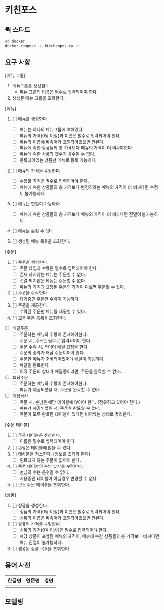 # 키친포스

## 퀵 스타트

```sh
cd docker
docker compose -p kitchenpos up -d
```

## 요구 사항
[메뉴 그룹]

1. 메뉴그룹을 생성한다
    - 메뉴 그룹의 이름은 필수로 입력되어야 한다.
2. 생성된 메뉴 그룹을 조회한다.

[메뉴]

1. [ ] 메뉴를 생성한다.
    - [ ] 메뉴는 하나의 메뉴그룹에 속해있다.
    - [ ] 메뉴의 가격(0원 이상)과 이름은 필수로 입력되어야 한다.
    - [ ] 메뉴의 이름에 비속어가 포함되어있으면 안된다.
    - [ ] 메뉴에 속한 상품들의 총 가격보다 메뉴의 가격이 더 비싸야한다.
    - [ ] 메뉴에 속한 상품의 갯수가 음수일 수 없다.
    - [ ] 등록되어있는 상품만 메뉴로 등록 가능하다.

2. [ ] 메뉴의 가격을 수정한다.
    - [ ] 수정할 가격은 필수로 입력되어야 한다.
    - [ ] 메뉴에 속한 상품들의 총 가격보다 변경하려는 메뉴의 가격이 더 비싸다면 수정이 불가능하다

3. [ ] 메뉴는 진열이 가능하다.
    - [ ] 메뉴에 속한 상품들의 총 가격보다 메뉴의 가격이 더 비싸다면 진열이 불가능하다.

4. [ ] 메뉴는 숨길 수 있다.

5. [ ] 생성된 메뉴 목록을 조회한다.

[주문]
1. [ ] 주문을 생성한다.
    - [ ] 주문 타입과 수량은 필수로 입력되어야 한다.
    - [ ] 존재 하지않는 메뉴는 주문할 수 없다.
    - [ ] 진열 되지않은 메뉴는 주문할 수 없다.
    - [ ] 메뉴의 가격과 요청된 주문의 가격이 다르면 주문할 수 없다.
2. [ ] 주문을 수락한다.
    - [ ] 대기중인 주문만 수락이 가능하다.
3. [ ] 주문을 제공한다.
    - [ ] 수락된 주문만 메뉴를 제공할 수 있다.
4. [ ] 모든 주문 목록을 조회한다.
- [ ] 배달주문
  - [ ] 주문하는 메뉴의 수량이 존재해야한다.
  - [ ] 주문 시, 주소는 필수로 입력되어야 한다.
  - [ ] 주문 수락 시, 라이더 배달 요청을 한다.
  - [ ] 주문의 종류가 배달 주문이어야 한다.
  - [ ] 주문한 메뉴가 준비되어있어야 배달이 가능하다.
  - [ ] 배달을 완료한다.
  - [ ] 아직 주문의 상태가 배달중이라면, 주문을 완료할 수 없다.
- [ ] 포장주문
  - [ ] 주문하는 메뉴의 수량이 존재해야한다.
  - [ ] 메뉴가 제공되었을 때, 주문을 완료할 수 있다.
- [ ] 매장식사
  - [ ] 주문 시, 손님은 해당 테이블에 앉아야 한다. (점유하고 있어야 한다.)
  - [ ] 메뉴가 제공되었을 때, 주문을 완료할 수 있다.
  - [ ] 주문이 모두 완료된 테이블이 있다면 비어있는 상태로 정리한다.

[주문 테이블]

1. [ ] 주문 테이블을 생성한다.
    - [ ] 이름은 필수로 입력되어야 한다.
2. [ ] 손님은 테이블에 앉을 수 있다.
3. [ ] 테이블을 청소한다. (정보를 초기화 한다)
    - [ ] 완료되지 않는 주문이 없어야 한다.
4. [ ] 주문 테이블의 손님 숫자를 수정한다.
    - [ ] 손님의 수는 음수일 수 없다.
    - [ ] 사용중인 테이블이 아닐경우 변경할 수 없다
5. [ ] 모든 주문 테이블을 조회한다.

[상품]

1. [ ] 상품을 생성한다.
    - [ ] 상품의 가격(0원 이상)과 이름은 필수로 입력되어야 한다.
    - [ ] 상품의 이름은 비속어가 포함되어있으면 안된다.
2. [ ] 상품의 가격을 수정한다.
    - [ ] 상품의 가격(0원 이상)은 필수로 입력되어야 한다.
    - [ ] 해당 상품이 포함된 메뉴의 가격이, 메뉴에 속한 상품들의 총 가격보다 비싸다면 메뉴 진열이 불가능하다.
3. [ ] 생성된 상품 목록을 조회한다.


## 용어 사전

| 한글명 | 영문명 | 설명 |
| --- | --- | --- |
|  |  |  |

## 모델링
